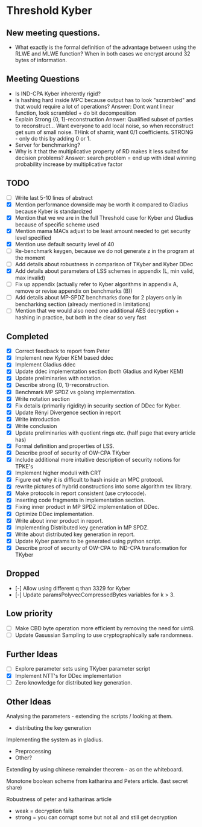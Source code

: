 # Threshold Kyber

## New meeting questions.
- What exactly is the formal definition of the advantage between using the RLWE and MLWE function? When in both cases we encrypt around 32 bytes of information.

## Meeting Questions
- Is IND-CPA Kyber inherently rigid?
- Is hashing hard inside MPC because output has to look "scrambled" and that would require a lot of operations?
Answer: Dont want linear function, look scrambled + do bit decomposition
- Explain Strong {0, 1}-reconstruction
Answer: Qualified subset of parties to reconstruct... Want everyone to add local noise, so when reconstruct get sum of small noise. THink of shamir, want 0/1 coefficients. STRONG - only do this by adding 0 or 1.
- Server for benchmarking?
- Why is it that the multiplicative property of RD makes it less suited for decision problems?
Answer: search problem = end up with ideal winning probability increase by multiplicative factor

## TODO
- [ ] Write last 5-10 lines of abstract
- [x] Mention performance downside may be worth it compared to Gladius because Kyber is standardized
- [x] Mention that we we are in the full Threshold case for Kyber and Gladius because of specific scheme used
- [x] Mention mama MACs adjust to be least amount needed to get security level specified
- [x] Mention use default security level of 40
- [ ] Re-benchmark keygen, because we do not generate z in the program at the moment
- [ ] Add details about robustness in comparison of TKyber and Kyber DDec
- [x] Add details about parameters of LSS schemes in appendix (L, min valid, max invalid)
- [ ] Fix up appendix (actually refer to Kyber algorithms in appendix A, remove or revise appendix on benchmarks (B))
- [ ] Add details about MP-SPDZ benchmarks done for 2 players only in bencharking section (already mentioned in limitations)
- [ ] Mention that we would also need one additional AES decryption + hashing in practice, but both in the clear so very fast

## Completed
- [x] Correct feedback to report from Peter
- [x] Implement new Kyber KEM based ddec
- [x] Implement Gladius ddec
- [x] Update ddec implementation section (both Gladius and Kyber KEM)
- [x] Update preliminaries with notation.
- [x] Describe strong {0, 1}-reconstruction.
- [x] Benchmark MP SPDZ vs golang implementation.
- [x] Write notation section
- [x] Fix details (primarily rigidity) in security section of DDec for Kyber.
- [x] Update Rényi Divergence section in report
- [x] Write introduction
- [x] Write conclusion
- [x] Update preliminaries with quotient rings etc. (half page that every article has)
- [x] Formal definition and properties of LSS.
- [X] Describe proof of security of OW-CPA TKyber
- [X] Include additional more intuitive description of security notions for TPKE's
- [X] Implement higher moduli with CRT
- [X] Figure out why it is difficult to hash inside an MPC protocol.
- [x] rewrite pictures of hybrid constructions into some algorithm tex library.
- [x] Make protocols in report consistent (use crytocode).
- [x] Inserting code fragments in implementation section.
- [x] Fixing inner product in MP SPDZ implementation of DDec.
- [x] Optimize DDec implementation.
- [x] Write about inner product in report.
- [x] Implementing Distributed key generation in MP SPDZ.
- [x] Write about distributed key generation in report.
- [x] Update Kyber params to be generated using python script.
- [X] Describe proof of security of OW-CPA to IND-CPA transformation for TKyber

## Dropped
- [-] Allow using different q than 3329 for Kyber
- [-] Update paramsPolyvecCompressedBytes variables for k > 3.

## Low priority
- [ ] Make CBD byte operation more efficient by removing the need for uint8.
- [ ] Update Gasussian Sampling to use cryptographically safe randomness.

## Further Ideas
- [ ] Explore parameter sets using TKyber parameter script
- [x] Implement NTT's for DDec implementation
- [ ] Zero knowledge for distributed key generation.

## Other Ideas
Analysing the parameters - extending the scripts / looking at them. 
- distributing the key generation 

Implementing the system as in gladius.
- Preprocessing
- Other?

Extending by using chinese remainder theorem - as on the whiteboard.

Monotone boolean scheme from katharina and Peters article. (last secret share)

Robustness of peter and katharinas article
- weak = decryption fails
- strong = you can corrupt some but not all and still get decryption

